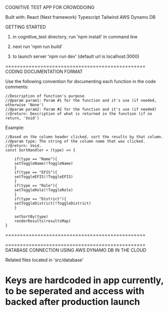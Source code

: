 COGNITIVE TEST APP FOR CROWDDOING

Built with:
 React (Next framework)
 Typescript
 Tailwind
 AWS Dynamo DB


GETTING STARTED


1. in cognitive_test directory, run 'npm install' in command line

2. next run 'npm run build'

3. to launch server 'npm run dev' (default url is localhost:3000)




================================================
CODING DOCUMENTATION FORMAT

Use the following convention for documenting each function in the code comments:

    //Description of function's purpose
    //@param param1: Param #1 for the function and it's use (if needed, otherwise 'None')
    //@param param2: Param #2 for the function and it's use (if needed)
    //@return: Description of what is returned in the function (if no return, 'Void')

Example:

    //Based on the column header clicked, sort the results by that column.
    //@param type: The string of the column name that was clicked.
    //@return: Void.
    const SortHandler = (type) => {
        
        if(type == "Name"){
        setToggleName(!ToggleName)
        }
        if(type == "EFIS"){
        setToggleEFIS(!ToggleEFIS)
        }
        if(type == "Role"){
        setToggleRole(!ToggleRole)
        }
        if(type == "District"){
        setToggleDistrict(!ToggleDistrict)
        }

        setSortBy(type)
        renderResults(resultsMap)
    }
================================================



================================================
DATABASE CONNECTION USING AWS DYNAMO DB IN THE CLOUD

Related files located in 'src/database'

Keys are hardcoded in app currently, to be seperated and access with backed after production launch
================================================
